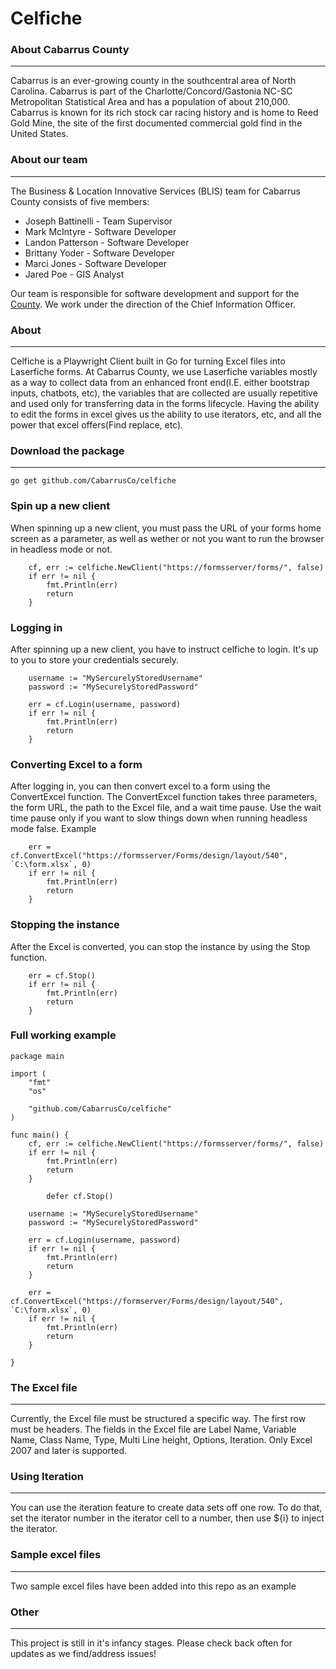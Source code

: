 # Celfiche

### About Cabarrus County
---
Cabarrus is an ever-growing county in the southcentral area of North Carolina. Cabarrus is part of the Charlotte/Concord/Gastonia NC-SC Metropolitan Statistical Area and has a population of about 210,000. Cabarrus is known for its rich stock car racing history and is home to Reed Gold Mine, the site of the first documented commercial gold find in the United States.

### About our team
---
The Business & Location Innovative Services (BLIS) team for Cabarrus County consists of five members:

+ Joseph Battinelli - Team Supervisor
+ Mark McIntyre - Software Developer
+ Landon Patterson - Software Developer
+ Brittany Yoder - Software Developer
+ Marci Jones - Software Developer
+ Jared Poe - GIS Analyst

Our team is responsible for software development and support for the [County](https://www.cabarruscounty.us/departments/information-technology). We work under the direction of the Chief Information Officer.

### About
---
Celfiche is a Playwright Client built in Go for turning Excel files into Laserfiche forms. At Cabarrus County, we use Laserfiche variables mostly as a way to collect data from an enhanced front end(I.E. either bootstrap inputs, chatbots, etc), the variables that are collected are usually repetitive and used only for transferring data in the forms lifecycle. Having the ability to edit the forms in excel gives us the ability to use iterators, etc, and all the power that excel offers(Find replace, etc).

### Download the package
---
```
go get github.com/CabarrusCo/celfiche
```

### Spin up a new client
When spinning up a new client, you must pass the URL of your forms home screen as a parameter, as well as wether or not you want to run the browser in headless mode or not.

```
	cf, err := celfiche.NewClient("https://formsserver/forms/", false)
	if err != nil {
		fmt.Println(err)
		return
	}
```

### Logging in
After spinning up a new client, you have to instruct celfiche to login. It's up to you to store your credentials securely.

```
	username := "MySercurelyStoredUsername"
	password := "MySecurelyStoredPassword"

	err = cf.Login(username, password)
	if err != nil {
		fmt.Println(err)
		return
	}
```

### Converting Excel to a form
After logging in, you can then convert excel to a form using the ConvertExcel function. The ConvertExcel function takes three parameters, the form URL, the path to the Excel file, and a wait time pause. Use the wait time pause only if you want to slow things down when running headless mode false. Example

```
	err = cf.ConvertExcel("https://formsserver/Forms/design/layout/540", `C:\form.xlsx`, 0)
	if err != nil {
		fmt.Println(err)
		return
	}
```

### Stopping the instance
After the Excel is converted, you can stop the instance by using the Stop function.

```
	err = cf.Stop()
	if err != nil {
		fmt.Println(err)
		return
	}
```

### Full working example

```
package main

import (
	"fmt"
	"os"

	"github.com/CabarrusCo/celfiche"
)

func main() {
	cf, err := celfiche.NewClient("https://formsserver/forms/", false)
	if err != nil {
		fmt.Println(err)
		return
	}

        defer cf.Stop()

	username := "MySecurelyStoredUsername"
	password := "MySecurelyStoredPassword"

	err = cf.Login(username, password)
	if err != nil {
		fmt.Println(err)
		return
	}

	err = cf.ConvertExcel("https://formserver/Forms/design/layout/540", `C:\form.xlsx`, 0)
	if err != nil {
		fmt.Println(err)
		return
	}

}
```

### The Excel file
---
Currently, the Excel file must be structured a specific way. The first row must be headers. The fields in the Excel file are Label Name, Variable Name, Class Name, Type, Multi Line height, Options, Iteration. Only Excel 2007 and later is supported.

### Using Iteration
---
You can use the iteration feature to create data sets off one row. To do that, set the iterator number in the iterator cell to a number, then use ${i} to inject the iterator.

### Sample excel files
---
Two sample excel files have been added into this repo as an example

### Other
---
This project is still in it's infancy stages. Please check back often for updates as we find/address issues!
